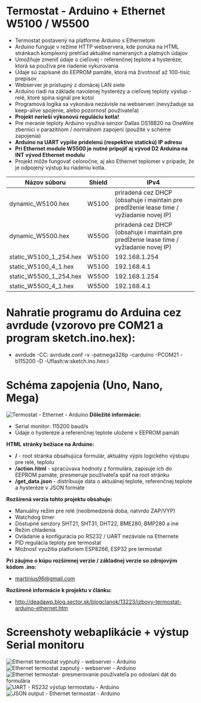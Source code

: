 # Termostat - Arduino + Ethernet W5100 / W5500
* Termostat postavený na platforme Arduino s Ethernetom
* Arduino funguje v režime HTTP webservera, kde ponúka na HTML stránkach komplexný prehľad aktuálne nameraných a platných údajov
* Umožňuje zmeniť údaje o cieľovej - referenčnej teplote a hysteréze, ktorá sa používa pre riadenie vykurovania
* Údaje sú zapísané do EEPROM pamäte, ktorá má životnosť až 100-tisíc prepisov
* Webserver je prístupný z domácej LAN siete
* Arduino riadi na základe navolenej hysterézy a cieľovej teploty výstup - relé, ktoré spína signál pre kotol
* Programová logika sa vykonáva nezávisle na webserveri (nevyžaduje sa keep-alive spojenie, alebo pozornosť používateľa)
* **Projekt nerieši výkonovú reguláciu kotla!**
* Pre meranie teploty Arduino využíva senzor Dallas DS18B20 na OneWire zbernici v parazitnom / normálnom zapojení (použité v schéme zapojenia)
* **Arduino na UART vypíše pridelenú (respektíve statickú) IP adresu**
* **Pri Ethernet module W5500 je nutné pripojiť aj vývod D2 Arduina na INT vývod Ethernet modulu** 
* Projekt môže fungovať celoročne, aj ako Ethernet teplomer v prípade, že je odpojený výstup ku riadeniu kotla.

| Názov súboru        | Shield           | IPv4           |
| ------------- |:-------------:| ------------- |
| dynamic_W5100.hex     | W5100 | priradená cez DHCP (obsahuje i maintain pre predĺženie lease time / vyžiadanie novej IP) |
| dynamic_W5500.hex      | W5500      | priradená cez DHCP (obsahuje i maintain pre predĺženie lease time / vyžiadanie novej IP) |
| static_W5100_1_254.hex | W5100      | 192.168.1.254 |
| static_W5100_4_1.hex | W5100      | 192.168.4.1 |
| static_W5500_1_254.hex | W5500      | 192.168.1.254 |
| static_W5500_4_1.hex | W5500      | 192.168.4.1 |
# Nahratie programu do Arduina cez avrdude (vzorovo pre COM21 a program sketch.ino.hex):
* avrdude -CC: avrdude.conf -v -patmega328p -carduino -PCOM21 -b115200 -D -Uflash:w:sketch.ino.hex:i
# Schéma zapojenia (Uno, Nano, Mega)
![Termostat - Ethernet - Arduino](https://i.imgur.com/GgJrAOj.png)
**Dôležité informácie:**
* Serial monitor: 115200 baud/s
* Údaje o hysteréze a referenčnej teplote uložené v EEPROM pamäti

**HTML stránky bežiace na Arduine:**
* **/** - root stránka obsahujúca formulár, aktuálny výpis logického výstupu pre relé, teplotu
* **/action.html** - spracúvava hodnoty z formulára, zapisuje ich do EEPROM pamäte, presmeruje používateľa späť na root stránku
* **/get_data.json** - distribuuje dáta o aktuálnej teplote, referenčnej teplote a hysteréze v JSON formáte

**Rozšírená verzia tohto projektu obsahuje:**
* Manuálny režim pre relé (neobmedzená doba, natvrdo ZAP/VYP)
* Watchdog timer
* Dostupné senzory SHT21, SHT31, DHT22, BME280, BMP280 a iné
* Režim chladenia
* Ovládanie a konfigurácia po RS232 / UART nezávisle na Ethernete
* PID regulácia teploty pre termostat
* Možnosť využitia platforiem ESP8266, ESP32 pre termostat

**Pri záujme o kúpu rozšírenej verzie / základnej verzie so zdrojovým kódom .ino:**
* martinius96@gmail.com

**Rozšírené informácie k projektu v článku:**
* http://deadawp.blog.sector.sk/blogclanok/13223/izbovy-termostat-arduino-ethernet.htm

# Screenshoty webaplikácie + výstup Serial monitoru
![Ethernet termostat vypnutý - webserver - Arduino](https://i.imgur.com/9EOOqlW.png)
![Ethernet termostat zapnutý - webserver - Arduino](https://i.imgur.com/bnm7EAj.png)
![Ethernet termostat- presmerovanie používateľa po odoslaní dát do formulára](https://i.imgur.com/k9J9DFG.png)
![UART - RS232 výstup termostatu - Arduino](https://i.imgur.com/qQ74dpi.png)
![JSON output - Ethernet termostat - Arduino](https://chiptron.cz/images/articles/IzbovyTermostat/json.jpg)
